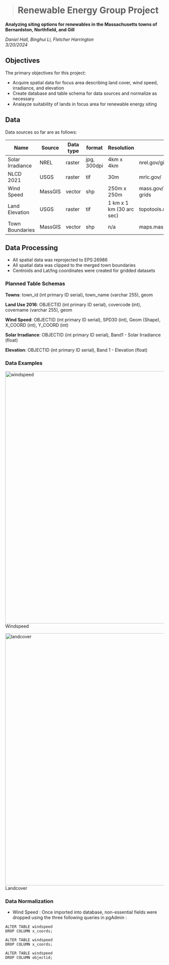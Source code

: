 > # Renewable Energy Group Project

**Analyzing siting options for renewables in the Massachusetts towns of Bernardston, Northfield, and Gill**

_Daniel Hall, Binghui Li, Fletcher Harrington_  
_3/20/2024_

## Objectives

The primary objectives for this project:

- Acquire spatial data for focus area describing land cover, wind speed, irradiance, and elevation
- Create database and table schema for data sources and normalize as necessary
- Analayze suitability of lands in focus area for renewable energy siting

## Data

Data sources so far are as follows:

| Name             | Source  | Data type | format      | Resolution               | link (if applicable)                                        |
| ---------------- | ------- | --------- | ----------- | ------------------------ | ----------------------------------------------------------- |
| Solar Irradiance | NREL    | raster    | jpg, 300dpi | 4km x 4km                | nrel.gov/gis/solar-resource-maps.html                       |
| NLCD 2021        | USGS    | raster    | tif         | 30m                      | mrlc.gov/                                                   |
| Wind Speed       | MassGIS | vector    | shp         | 250m x 250m              | mass.gov/info-details/massgis-data-modeled-wind-speed-grids |
| Land Elevation   | USGS    | raster    | tif         | 1 km x 1 km (30 arc sec) | topotools.cr.usgs.gov/gmted_viewer/viewer.htm               |
| Town Boundaries  | MassGIS | vector    | shp         | n/a                      | maps.massgis.digital.mass.gov/MassMapper/MassMapper.html    |

## Data Processing

- All spatial data was reprojected to EPS:26986
- All spatial data was clipped to the merged town boundaries
- Centroids and Lat/lng coordinates were created for gridded datasets

### Planned Table Schemas

**Towns**: town_id (int primary ID serial), town_name (varchar 255), geom

**Land Use 2016**: OBJECTID (int primary ID serial), covercode (int), covername (varchar 255), geom

**Wind Speed**: OBJECTID (int primary ID serial), SPD30 (int), Geom (Shape), X_COORD (int), Y_COORD (int)

**Solar Irradiance**: OBJECTID (int primary ID serial), Band1 - Solar Irradiance (float)

**Elevation**: OBJECTID (int primary ID serial), Band 1 - Elevation (float)

### Data Examples

<img src="DataScreenShots/windspeed_towns.png" alt="windspeed" style ="width: 800px"></img>  
Windspeed

<img src="DataScreenShots/landcover_towns.png" alt="landcover" style ="width: 800px"></img>  
Landcover


### Data Normalization 
- Wind Speed : Once imported into database, non-essential fields were dropped using the three following queries in pgAdmin :
```
ALTER TABLE windspeed
DROP COLUMN x_coords;

ALTER TABLE windspeed
DROP COLUMN x_coords;

ALTER TABLE windspeed
DROP COLUMN objectid;
```